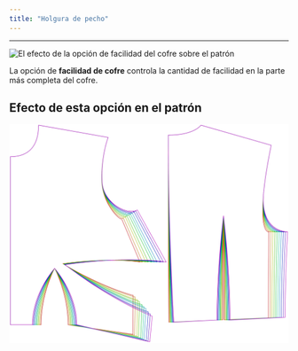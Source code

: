 ```yaml
---
title: "Holgura de pecho"
---
```


---

![El efecto de la opción de facilidad del cofre sobre el patrón](sample.png)

La opción de **facilidad de cofre** controla la cantidad de facilidad en la parte más completa del cofre.

## Efecto de esta opción en el patrón

![Esta imagen muestra el efecto de esta opción superponiendo varias variantes que tienen un valor diferente para esta opción](bella_chestease_sample.svg "Efecto de esta opción en el patrón")

